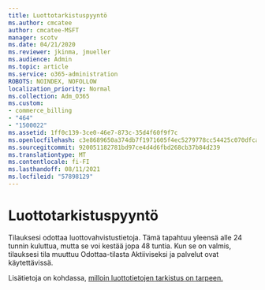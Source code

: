 ```yaml
---
title: Luottotarkistuspyyntö
ms.author: cmcatee
author: cmcatee-MSFT
manager: scotv
ms.date: 04/21/2020
ms.reviewer: jkinma, jmueller
ms.audience: Admin
ms.topic: article
ms.service: o365-administration
ROBOTS: NOINDEX, NOFOLLOW
localization_priority: Normal
ms.collection: Adm_O365
ms.custom:
- commerce_billing
- "464"
- "1500022"
ms.assetid: 1ff0c139-3ce0-46e7-873c-35d4f60f9f7c
ms.openlocfilehash: c3e8689650a374db7f1971605f4ec5279778cc54425c070dfca398291aa5b375
ms.sourcegitcommit: 920051182781bd97ce4d4d6fbd268cb37b84d239
ms.translationtype: MT
ms.contentlocale: fi-FI
ms.lasthandoff: 08/11/2021
ms.locfileid: "57898129"
---
```

# <a name="credit-check-status-request"></a>Luottotarkistuspyyntö

Tilauksesi odottaa luottovahvistustietoja. Tämä tapahtuu yleensä alle 24 tunnin kuluttua, mutta se voi kestää jopa 48 tuntia. Kun se on valmis, tilauksesi tila muuttuu Odottaa-tilasta Aktiiviseksi ja palvelut ovat käytettävissä.

Lisätietoja on kohdassa, [milloin luottotietojen tarkistus on tarpeen.](https://docs.microsoft.com/microsoft-365/commerce/billing-and-payments/pay-for-your-subscription#pay-by-invoice-check-or-eft)
